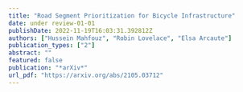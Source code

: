 ```yaml
---
title: "Road Segment Prioritization for Bicycle Infrastructure"
date: under review-01-01
publishDate: 2022-11-19T16:03:31.392812Z
authors: ["Hussein Mahfouz", "Robin Lovelace", "Elsa Arcaute"]
publication_types: ["2"]
abstract: ""
featured: false
publication: "*arXiv*"
url_pdf: "https://arxiv.org/abs/2105.03712"
---
```


